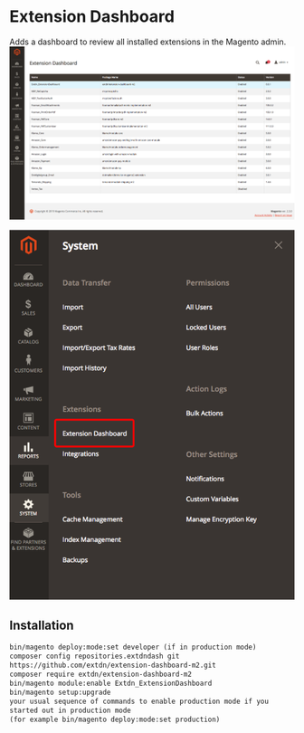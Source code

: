# Extension Dashboard
Adds a dashboard to review all installed extensions in the Magento admin.
![Screenshot Dashboard](docs/extension_dashboard.png?raw=true")

![Screenshot Admin > System > Extension Dashboard](docs/admin_menu_entry.png?raw=true)

## Installation

```
bin/magento deploy:mode:set developer (if in production mode)
composer config repositories.extdndash git https://github.com/extdn/extension-dashboard-m2.git
composer require extdn/extension-dashboard-m2
bin/magento module:enable Extdn_ExtensionDashboard
bin/magento setup:upgrade  
your usual sequence of commands to enable production mode if you started out in production mode
(for example bin/magento deploy:mode:set production)
```
